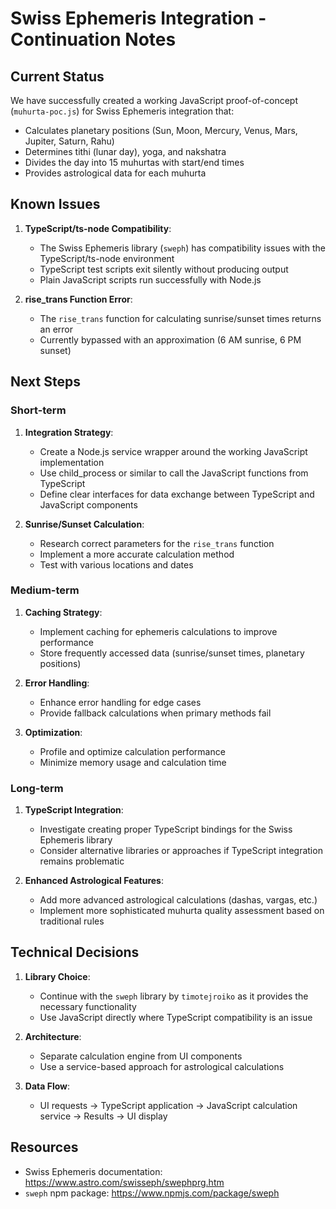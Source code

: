 # Swiss Ephemeris Integration - Continuation Notes

## Current Status

We have successfully created a working JavaScript proof-of-concept (`muhurta-poc.js`) for Swiss Ephemeris integration that:
- Calculates planetary positions (Sun, Moon, Mercury, Venus, Mars, Jupiter, Saturn, Rahu)
- Determines tithi (lunar day), yoga, and nakshatra
- Divides the day into 15 muhurtas with start/end times
- Provides astrological data for each muhurta

## Known Issues

1. **TypeScript/ts-node Compatibility**:
   - The Swiss Ephemeris library (`sweph`) has compatibility issues with the TypeScript/ts-node environment
   - TypeScript test scripts exit silently without producing output
   - Plain JavaScript scripts run successfully with Node.js

2. **rise_trans Function Error**:
   - The `rise_trans` function for calculating sunrise/sunset times returns an error
   - Currently bypassed with an approximation (6 AM sunrise, 6 PM sunset)

## Next Steps

### Short-term

1. **Integration Strategy**:
   - Create a Node.js service wrapper around the working JavaScript implementation
   - Use child_process or similar to call the JavaScript functions from TypeScript
   - Define clear interfaces for data exchange between TypeScript and JavaScript components

2. **Sunrise/Sunset Calculation**:
   - Research correct parameters for the `rise_trans` function
   - Implement a more accurate calculation method
   - Test with various locations and dates

### Medium-term

1. **Caching Strategy**:
   - Implement caching for ephemeris calculations to improve performance
   - Store frequently accessed data (sunrise/sunset times, planetary positions)

2. **Error Handling**:
   - Enhance error handling for edge cases
   - Provide fallback calculations when primary methods fail

3. **Optimization**:
   - Profile and optimize calculation performance
   - Minimize memory usage and calculation time

### Long-term

1. **TypeScript Integration**:
   - Investigate creating proper TypeScript bindings for the Swiss Ephemeris library
   - Consider alternative libraries or approaches if TypeScript integration remains problematic

2. **Enhanced Astrological Features**:
   - Add more advanced astrological calculations (dashas, vargas, etc.)
   - Implement more sophisticated muhurta quality assessment based on traditional rules

## Technical Decisions

1. **Library Choice**:
   - Continue with the `sweph` library by `timotejroiko` as it provides the necessary functionality
   - Use JavaScript directly where TypeScript compatibility is an issue

2. **Architecture**:
   - Separate calculation engine from UI components
   - Use a service-based approach for astrological calculations

3. **Data Flow**:
   - UI requests → TypeScript application → JavaScript calculation service → Results → UI display

## Resources

- Swiss Ephemeris documentation: https://www.astro.com/swisseph/swephprg.htm
- `sweph` npm package: https://www.npmjs.com/package/sweph
